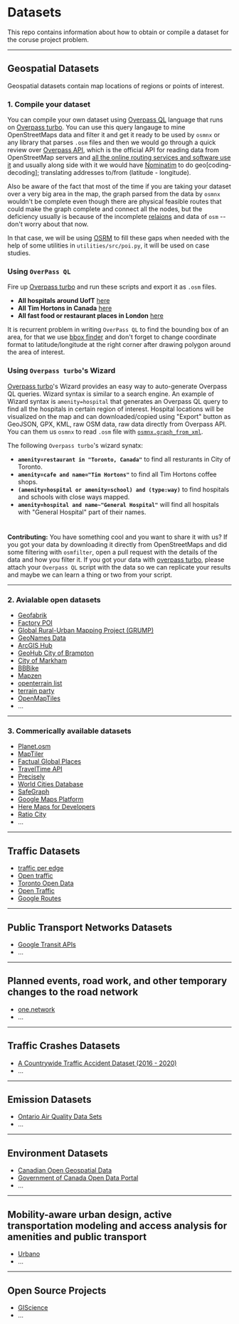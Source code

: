 # Datasets

This repo contains information about how to obtain or compile a dataset for the coruse project problem. 

---
## Geospatial Datasets
Geospatial datasets contain map locations of regions or points of interest.

### 1. Compile your dataset
You can compile your own dataset using [Overpass QL](https://wiki.openstreetmap.org/wiki/Overpass_API/Overpass_QL) language that runs on [Overpass turbo](http://overpass-turbo.eu/). You can use this query langauge to mine OpenStreetMaps data and filter it and get it ready to be used by `osmnx` or any library that parses `.osm` files and then we would go through a quick review over [Overpass API](https://wiki.openstreetmap.org/wiki/Overpass_API), which is the official API for reading data from OpenStreetMap servers and [all the online routing services and software use it](https://wiki.openstreetmap.org/wiki/Routing/online_routers) and usually along side with it we would have [Nominatim](https://github.com/osm-search/Nominatim) to do geo\[coding-decoding\]; translating addresses to/from (latitude - longitude). 

Also be aware of the fact that most of the time if you are taking your dataset over a very big area in the map, the graph parsed from the data by `osmnx` wouldn't be complete even though there are physical feasible routes that could make the graph complete and connect all the nodes, but the deficiency usually is because of the incomplete [relaions](https://wiki.openstreetmap.org/wiki/Relation) and data of `osm` -- don't worry about that now.

In that case, we will be using [OSRM](http://project-osrm.org/) to fill these gaps when needed with the help of some utilities in `utilities/src/poi.py`, it will be used on case studies.

### Using `OverPass QL`

Fire up [Overpass turbo](http://overpass-turbo.eu/) and run these scripts and export it as `.osm` files.

* **All hospitals around UofT** [here](./scripts/hospitals_toronto.oql)
* **All Tim Hortons in Canada**  [here](./scripts/tim_hortons_canada.oql)
* **All fast food or restaurant places in London** [here](./scripts/restaurant_fastfood_london.oql)


It is recurrent problem in writing `OverPass QL` to find the bounding box of an area, for that we use [bbox finder](http://bboxfinder.com/) and don't forget to change coordinate format to latitude/longitude at the right corner after drawing polygon around the area of interest.

### Using `Overpass turbo`'s Wizard
[Overpass turbo](http://overpass-turbo.eu/)'s Wizard provides an easy way to auto-generate Overpass QL queries. Wizard syntax is similar to a search engine. An example of Wizard syntax is `amenity=hospital` that generates an Overpass QL query to find all the hospitals in certain region of interest. Hospital locations will be visualized on the map and can downloaded/copied using "Export" button as GeoJSON, GPX, KML, raw OSM data, raw data directly from Overpass API. You can them us `osmnx` to read `.osm` file with [`osmnx.graph_from_xml`](https://osmnx.readthedocs.io/en/stable/osmnx.html?highlight=from%20file#osmnx.graph.graph_from_xml).

The following `Overpass turbo`'s wizard synatx:
* **`amenity=restaurant in "Toronto, Canada"`** to find all resturants in City of Toronto.
* **`amenity=cafe and name="Tim Hortons"`** to find all Tim Hortons coffee shops.
* **`(amenity=hospital or amenity=school) and (type:way)`** to find hospitals and schools with close ways mapped.
* **`amenity=hospital and name~"General Hospital"`** will find all hospitals with "General Hospital" part of their names. 

#

**Contributing:** You have something cool and you want to share it with us? If you got your data by downloading it directly from OpenStreetMaps and did some filtering with `osmfilter`, open a pull request with the details of the data and how you filter it. If you got your data with [overpass turbo](http://overpass-turbo.eu/), please attach your `Overpass QL` script with the data so we can replicate your results and maybe we can learn a thing or two from your script.

---

### 2. Avialable open datasets
* [Geofabrik](https://download.geofabrik.de/index.html)
* [Factory POI](http://www.poi-factory.com/)
* [Global Rural-Urban Mapping Project (GRUMP)](https://sedac.ciesin.columbia.edu/data/set/grump-v1-settlement-points)
* [GeoNames Data](https://www.geonames.org/export/)
* [ArcGIS Hub](https://www.esri.com/en-us/arcgis/products/arcgis-hub/overview)
* [GeoHub City of Brampton](https://geohub.brampton.ca/pages/data)
* [City of Markham](https://data-markham.opendata.arcgis.com/)
* [BBBike](https://extract.bbbike.org/)
* [Mapzen](https://github.com/tilezen/joerd/tree/master/docs)
* [openterrain list](https://github.com/openterrain/openterrain/wiki/Terrain-Data)
* [terrain party](https://terrain.party/)
* [OpenMapTiles](https://openmaptiles.org/)
* ...

---

### 3. Commerically available datasets
* [Planet.osm](https://planet.openstreetmap.org/)
* [MapTiler](https://www.maptiler.com/)
* [Factual Global Places](https://www.factual.com/data-set/global-places/)
* [TravelTime API](https://docs.traveltime.com/api/overview/introduction)
* [Precisely](https://www.precisely.com/)
* [World Cities Database](www.worldcitiesdatabase.com )
* [SafeGraph](https://www.safegraph.com/)
* [Google Maps Platform](https://cloud.google.com/maps-platform/)
* [Here Maps for Developers](https://developer.here.com/products/here-sdk)
* [Ratio City](https://www.ratio.city/)
* ...

---

## Traffic Datasets
* [traffic per edge](https://github.com/Project-OSRM/osrm-backend/wiki/Traffic)
* [Open traffic](https://github.com/opentraffic)
* [Toronto Open Data](https://www.toronto.ca/city-government/data-research-maps/open-data/)
* [Open Traffic](https://github.com/opentraffic)
* [Google Routes](https://cloud.google.com/maps-platform/routes)

---
## Public Transport Networks Datasets
* [Google Transit APIs](https://developers.google.com/transit)
* ...

---
## Planned events, road work, and other temporary changes to the road network
* [one.network](https://us.one.network/)
* ...

---
## Traffic Crashes Datasets
* [A Countrywide Traffic Accident Dataset (2016 - 2020)](https://www.kaggle.com/sobhanmoosavi/us-accidents)
* ...

---
## Emission Datasets
* [Ontario Air Quality Data Sets](http://www.airqualityontario.com/science/data_sets.php)
* ...

---
## Environment Datasets
* [Canadian Open Geospatial Data](https://canadiangis.com/data.php)
* [Government of Canada Open Data Portal](https://open.canada.ca/data/en/dataset)
* ...

---
## Mobility-aware urban design, active transportation modeling and access analysis for amenities and public transport
* [Urbano](https://www.urbano.io/)
* ...

---
## Open Source Projects
* [GIScience](https://github.com/GIScience)
* ...


